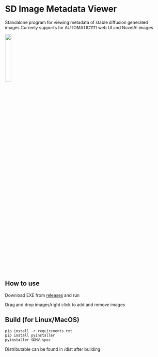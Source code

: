 # SD Image Metadata Viewer

Standalone program for viewing metadata of stable diffusion generated images
Currenly supports for AUTOMATIC1111 web UI and NovelAI images

<img src="https://github.com/maagic6/sd_image/assets/80424597/26ce22f8-c6f1-45ee-8739-9475e3fc6111" width=20% height=20%>

How to use
-----------
Download EXE from [releases](https://duckduckgo.com) and run

Drag and drop images/right click to add and remove images

Build (for Linux/MacOS)
-----------
```python
pip install -r requirements.txt
pip install pyinstaller
pyinstaller SDMV.spec
```
Distributable can be found in /dist after building
